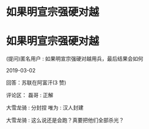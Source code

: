 # 如果明宣宗强硬对越

# 如果明宣宗强硬对越

(提问)匿名用户 : 如果明宣宗强硬对越用兵，最后结果会如何

2019-03-02

回答：苏联在阿富汗(3 赞)

评论区： 磊哥 : 正解

大雪龙骑 : 分封捏 唯为 : 汉人封建

大雪龙骑 : 这么说还是会跑？真要把他们全部杀光？